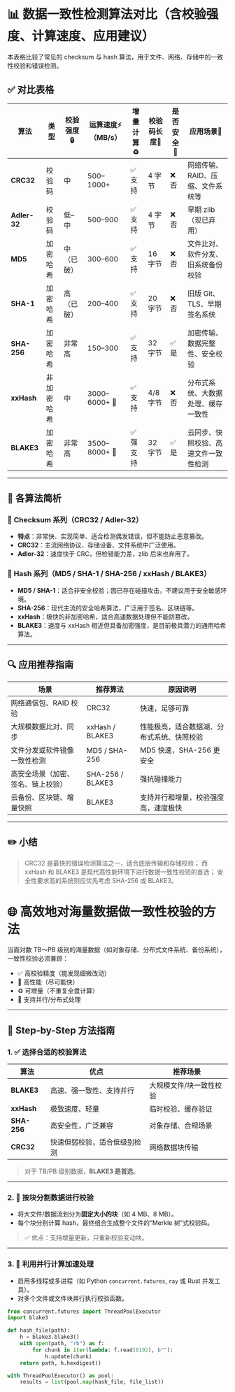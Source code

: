 # 📊 数据一致性检测算法对比（含校验强度、计算速度、应用建议）

本表格比较了常见的 checksum 与 hash 算法，用于文件、网络、存储中的一致性校验和错误检测。

## ✅ 对比表格

| 算法         | 类型         | 校验强度🔒 | 运算速度⚡（MB/s） | 增量计算♻️ | 校验码长度🧱 | 是否安全🔐 | 应用场景💼                            |
|--------------|--------------|------------|---------------------|--------------|----------------|--------------|--------------------------------------|
| **CRC32**    | 校验码       | 中          | 500–1000+           | ✅ 支持        | 4 字节          | ❌ 否         | 网络传输、RAID、压缩、文件系统等     |
| **Adler-32** | 校验码       | 低–中       | 500–900             | ✅ 支持        | 4 字节          | ❌ 否         | 早期 zlib（现已弃用）                |
| **MD5**      | 加密哈希     | 中（已破）   | 300–600             | ✅ 支持        | 16 字节         | ❌ 否         | 文件比对、软件分发、旧系统备份校验   |
| **SHA-1**    | 加密哈希     | 高（已破）   | 200–400             | ✅ 支持        | 20 字节         | ❌ 否         | 旧版 Git、TLS、早期签名系统          |
| **SHA-256**  | 加密哈希     | 非常高       | 150–300             | ✅ 支持        | 32 字节         | ✅ 是         | 加密传输、数据完整性、安全校验        |
| **xxHash**   | 非加密哈希   | 中          | 3000–6000+ 🚀        | ✅ 支持        | 4/8 字节        | ❌ 否         | 分布式系统、大数据处理、缓存一致性    |
| **BLAKE3**   | 加密哈希     | 非常高       | 3500–8000+ 🚀        | ✅ 强支持       | 32 字节         | ✅ 是         | 云同步、快照校验、高速文件一致性检测 |

---

## 📌 各算法简析

### 🔹 **Checksum 系列（CRC32 / Adler-32）**
- **特点**：非常快、实现简单、适合检测偶发错误，但不能防止恶意篡改。
- **CRC32**：主流网络协议、存储设备、文件系统中广泛使用。
- **Adler-32**：速度快于 CRC，但检错能力差，zlib 后来也弃用了。

### 🔹 **Hash 系列（MD5 / SHA-1 / SHA-256 / xxHash / BLAKE3）**
- **MD5 / SHA-1**：适合非安全校验；因已存在碰撞攻击，不建议用于安全敏感环境。
- **SHA-256**：现代主流的安全哈希算法，广泛用于签名、区块链等。
- **xxHash**：极快的非加密哈希，适合高速数据处理但不能防篡改。
- **BLAKE3**：速度与 xxHash 相近但具备加密强度，是目前极具潜力的通用哈希算法。

---

## 🔍 应用推荐指南

| 场景                               | 推荐算法     | 原因说明                                         |
|------------------------------------|--------------|--------------------------------------------------|
| 网络通信包、RAID 校验              | CRC32        | 快速，足够可靠                                   |
| 大规模数据比对、同步               | xxHash / BLAKE3 | 性能极高，适合数据湖、分布式系统、快照校验      |
| 文件分发或软件镜像一致性检测       | MD5 / SHA-256| MD5 快速，SHA-256 更安全                         |
| 高安全场景（加密、签名、链上校验） | SHA-256 / BLAKE3| 强抗碰撞能力                                     |
| 云备份、区块链、增量快照           | BLAKE3       | 支持并行和增量，校验强度高，速度极快             |

---

## ✏️ 小结

> CRC32 是最快的错误检测算法之一，适合底层传输和存储校验；
> 而 xxHash 和 BLAKE3 是现代高性能环境下进行数据一致性校验的首选；
> 安全性要求高的系统则应优先考虑 SHA-256 或 BLAKE3。



# 🌐 高效地对海量数据做一致性校验的方法

当面对数 TB～PB 级别的海量数据（如对象存储、分布式文件系统、备份系统），一致性校验必须兼顾：

- ✅ 高校验精度（能发现细微改动）
- 🚀 高性能（尽可能快）
- ♻️ 可增量（不重复全盘计算）
- 🧵 支持并行/分布式处理

---

## 📌 Step-by-Step 方法指南

### 1. ✅ 选择合适的校验算法

| 算法     | 优点                         | 推荐场景               |
|----------|------------------------------|------------------------|
| **BLAKE3** | 高速、强一致性、支持并行      | 大规模文件/块一致性校验 |
| **xxHash**| 极致速度、轻量                | 临时校验、缓存验证     |
| **SHA-256**| 高安全性，广泛兼容            | 对象存储、合规场景      |
| **CRC32** | 快速但弱校验，适合低级别检测   | 网络数据块传输         |

> 对于 TB/PB 级别数据，**BLAKE3 是首选**。

---

### 2. 🧱 按块分割数据进行校验

- 将大文件/数据流划分为**固定大小的块**（如 4 MB、8 MB）。
- 每个块分别计算 hash，最终组合生成整个文件的“Merkle 树”式校验码。

> ✅ 优点：支持增量更新，只重新校验变动块。

---

### 3. 🧵 利用并行计算加速处理

- 启用多线程或多进程（如 Python `concurrent.futures`, `ray` 或 Rust 并发工具）。
- 对多个文件或文件块并行执行校验函数。

```python
from concurrent.futures import ThreadPoolExecutor
import blake3

def hash_file(path):
    h = blake3.blake3()
    with open(path, "rb") as f:
        for chunk in iter(lambda: f.read(8192), b""):
            h.update(chunk)
    return path, h.hexdigest()

with ThreadPoolExecutor() as pool:
    results = list(pool.map(hash_file, file_list))
```
